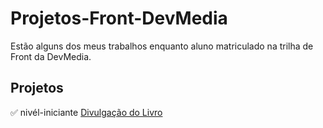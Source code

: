 # Projetos-Front-DevMedia
Estão alguns dos meus trabalhos enquanto aluno matriculado na trilha de Front da DevMedia.
## Projetos
✅ nivél-iniciante [Divulgação do Livro](./Divulgacao_Livro)
